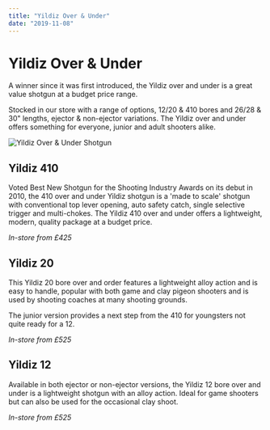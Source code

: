 ```yaml
---
title: "Yildiz Over & Under"
date: "2019-11-08"
---
```


# **Yildiz Over & Under**

A winner since it was first introduced, the Yildiz over and under is a great value shotgun at a budget price range.

Stocked in our store with a range of options, 12/20 & 410 bores and 26/28 & 30" lengths, ejector & non-ejector variations. The Yildiz over and under offers something for everyone, junior and adult shooters alike.

![Yildiz Over & Under Shotgun](https://res.cloudinary.com/shooting-supplies/image/upload/v1573565466/Yildiz-OverUnder_nlskx5_xlol9h.jpg)

## Yildiz 410

Voted Best New Shotgun for the Shooting Industry Awards on its debut in 2010, the 410 over and under Yildiz shotgun is a 'made to scale' shotgun with conventional top lever opening, auto safety catch, single selective trigger and multi-chokes. The Yildiz 410 over and under offers a lightweight, modern, quality package at a budget price.

*In-store from £425*

## Yildiz 20

This Yildiz 20 bore over and order features a lightweight alloy action and is easy to handle, popular with both game and clay pigeon shooters and is used by shooting coaches at many shooting grounds.

The junior version provides a next step from the 410 for youngsters not quite ready for a 12.

*In-store from £525*

## Yildiz 12

Available in both ejector or non-ejector versions, the Yildiz 12 bore over and under is a lightweight shotgun with an alloy action. Ideal for game shooters but can also be used for the occasional clay shoot.

*In-store from £525*


